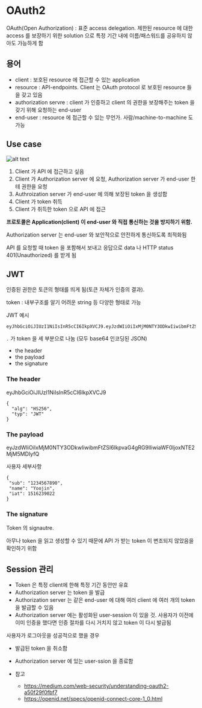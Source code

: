# OAuth2

OAuth(Open Authorization) : 표준 access delegation. 제한된 resource 에 대한 access 를 보장하기 위한 solution 으로 특정 기간 내에 이름/패스워드를 공유하지 않아도 가능하게 함

## 용어

* client : 보호된 resource 에 접근할 수 있는 application
* resource : API-endpoints. Client 는 OAuth protocol 로 보호된 resource 들을 갖고 있음
* authorization servre : client 가 인증하고 client 의 권한을 보장해주는 token 을 갖기 위해 요청하는 end-user
* end-user : resource 에 접근할 수 있는 무언가. 사람/machine-to-machine 도 가능

## Use case

![alt text](<스크린샷 2025-06-01 오후 4.33.06.png>)

1. Client 가 API 에 접근하고 싶음
2. Client 가 Authorization server 에 요청, Authorization server 가 end-user 한테 권한을 요청
3. Authroization server 가 end-user 에 의해 보장된 token 을 생성함
4. Client 가 token 취득
5. Client 가 취득한 token 으로 API 에 접근

**프로토콜은 Application(client) 이 end-user 와 직접 통신하는 것을 방지하기 위함.**

Authorization server 는 end-user 와 보안적으로 안전하게 통신하도록 최적화됨

API 를 요청할 때 token 을 포함해서 보내고 응답으로 data 나 HTTP status 401(Unauthorized) 를 받게 됨

## JWT 

인증된 권한은 토큰의 형태를 띄게 됨(토큰 자체가 인증의 결과). 

token : 내부구조를 알기 어려운 string 등 다양한 형태로 가능

JWT 예시

```
eyJhbGciOiJIUzI1NiIsInR5cCI6IkpXVCJ9.eyJzdWIiOiIxMjM0NTY3ODkwIiwibmFtZSI6IkpvaG4gRG9lIiwiaWF0IjoxNTE2MjM5MDIyfQ.SflKxwRJSMeKKF2QT4fwpMeJf36POk6yJV_adQssw5c
```

`.` 가 token 을 세 부분으로 나눔 (모두 base64 인코딩된 JSON)

* the header
* the payload
* the signature

### The header

eyJhbGciOiJIUzI1NiIsInR5cCI6IkpXVCJ9

```
{
  "alg": "HS256",
  "typ": "JWT"
}
```

### The payload

eyJzdWIiOiIxMjM0NTY3ODkwIiwibmFtZSI6IkpvaG4gRG9lIiwiaWF0IjoxNTE2MjM5MDIyfQ

사용자 세부사항

```
{
 "sub": "1234567890",
 "name": "Yoojin",
 "iat": 1516239022
}
```

### The signature

Token 의 signautre.

아무나 token 을 읽고 생성할 수 있기 때문에 API 가 받는 token 이 변조되지 않았음을 확인하기 위함

## Session 관리

* Token 은 특정 client에 한해 특정 기간 동안만 유효
* Authorization server 는 token 을 발급
* Authorization server 는 같은 end-user 에 대해 여러 client 에 여러 개의 token 을 발급할 수 있음
* Authorization server 에는 활성화된 user-session 이 있을 것. 사용자가 이전에 이미 인증을 했다면 인증 절차를 다시 거치지 않고 token 이 다시 발급됨

사용자가 로그아웃을 성공적으로 했을 경우

* 발급된 token 을 취소함
* Authorization server 에 있는 user-ssion 을 종료함

* 참고
    * https://medium.com/web-security/understanding-oauth2-a50f29f0fbf7
    * https://openid.net/specs/openid-connect-core-1_0.html